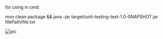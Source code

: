 for using in cmd: 

mvn clean package && java -jar target/unit-testing-test-1.0-SNAPSHOT.jar filePath/file.txt


![pic](https://user-images.githubusercontent.com/57244728/121502128-8bcd1100-c9e8-11eb-809c-454bd5e42a65.PNG)
